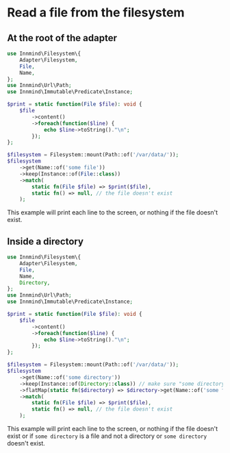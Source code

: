# Read a file from the filesystem

## At the root of the adapter

```php
use Innmind\Filesystem\{
    Adapter\Filesystem,
    File,
    Name,
};
use Innmind\Url\Path;
use Innmind\Immutable\Predicate\Instance;

$print = static function(File $file): void {
    $file
        ->content()
        ->foreach(function($line) {
            echo $line->toString()."\n";
        });
};

$filesystem = Filesystem::mount(Path::of('/var/data/'));
$filesystem
    ->get(Name::of('some file'))
    ->keep(Instance::of(File::class))
    ->match(
        static fn(File $file) => $print($file),
        static fn() => null, // the file doesn't exist
    );
```

This example will print each line to the screen, or nothing if the file doesn't exist.

## Inside a directory

```php
use Innmind\Filesystem\{
    Adapter\Filesystem,
    File,
    Name,
    Directory,
};
use Innmind\Url\Path;
use Innmind\Immutable\Predicate\Instance;

$print = static function(File $file): void {
    $file
        ->content()
        ->foreach(function($line) {
            echo $line->toString()."\n";
        });
};

$filesystem = Filesystem::mount(Path::of('/var/data/'));
$filesystem
    ->get(Name::of('some directory'))
    ->keep(Instance::of(Directory::class)) // make sure "some directory" is not a file
    ->flatMap(static fn($directory) => $directory->get(Name::of('some file')))
    ->match(
        static fn(File $file) => $print($file),
        static fn() => null, // the file doesn't exist
    );
```

This example will print each line to the screen, or nothing if the file doesn't exist or if `some directory` is a file and not a directory or `some directory` doesn't exist.
